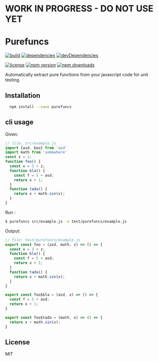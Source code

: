 
# WORK IN PROGRESS - DO NOT USE YET

# Purefuncs

[![build](https://travis-ci.org/enkidevs/purefuncs.svg)](https://travis-ci.org/enkidevs/purefuncs)
[![dependencies](https://david-dm.org/enkidevs/purefuncs.svg)](https://david-dm.org/enkidevs/purefuncs)
[![devDependencies](https://david-dm.org/enkidevs/purefuncs/dev-status.svg)](https://david-dm.org/enkidevs/purefuncs#info=devDependencies)

[![license](https://img.shields.io/npm/l/purefuncs.svg?style=flat-square)](https://www.npmjs.com/package/purefuncs)
[![npm version](https://img.shields.io/npm/v/purefuncs.svg?style=flat-square)](https://www.npmjs.com/package/purefuncs)
[![npm downloads](https://img.shields.io/npm/dm/purefuncs.svg?style=flat-square)](https://www.npmjs.com/package/purefuncs)

Automatically extract pure functions from your javascript code for unit testing.

## Installation

```bash
  npm install --save purefuncs
```

## cli usage

Given:

```javascript
// file: src/example.js
import {asd, boo} from 'asd'
import math from 'somewhere'
const z = 2;
function foo() {
  const x = 3 + z;
  function bla() {
    const f = 5 + asd;
    return x + 1;
  }
  function tada() {
    return x + math.sin(x);
  }
}
```

Run :
```bash
$ purefuncs src/example.js -o test/purefuncs/example.js
```

Output:
```javascript
// file: test/purefuncs/example.js
export const foo = (asd, math, z) => () => {
  const x = 3 + z;
  function bla() {
    const f = 5 + asd;
    return x + 1;
  }
  function tada() {
    return x + math.sin(x);
  }
}

export const foo$bla = (asd, x) => () => {
  const f = 5 + asd;
  return x + 1;
}

export const foo$tada = (math, x) => () => {
  return x + math.sin(x);
}
```

## License

  MIT
